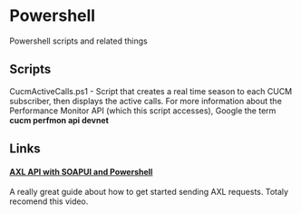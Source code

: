 # Powershell
Powershell scripts and related things
## Scripts
CucmActiveCalls.ps1 - Script that creates a real time season to each CUCM subscriber, then displays the active calls. For more information about the Performance Monitor API (which this script accesses), Google the term __cucm perfmon api devnet__
## Links
#### [AXL API with SOAPUI and Powershell](https://www.youtube.com/watch?v=tb9hINfg2nY&list=LL&index=10&t=421s)
A really great guide about how to get started sending AXL requests. Totaly recomend this video.

